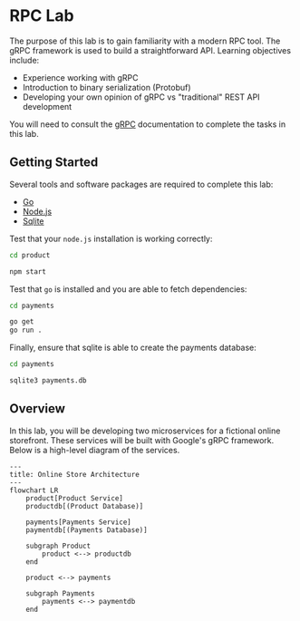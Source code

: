 # RPC Lab

The purpose of this lab is to gain familiarity with a modern RPC tool. The gRPC
framework is used to build a straightforward API. Learning objectives include:

- Experience working with gRPC
- Introduction to binary serialization (Protobuf)
- Developing your own opinion of gRPC vs "traditional" REST API development

You will need to consult the [gRPC](https://grpc.io/docs/) documentation to
complete the tasks in this lab.

## Getting Started

Several tools and software packages are required to complete this lab:

- [Go](https://go.dev/doc/install)
- [Node.js](https://nodejs.org/en/download/package-manager)
- [Sqlite](https://www.sqlite.org/download.html)

Test that your `node.js` installation is working correctly:

```bash
cd product

npm start
```

Test that `go` is installed and you are able to fetch dependencies:

```bash
cd payments

go get
go run .
```

Finally, ensure that sqlite is able to create the payments database:

```bash
cd payments

sqlite3 payments.db
```

## Overview

In this lab, you will be developing two microservices for a fictional online
storefront. These services will be built with Google's gRPC framework. Below is
a high-level diagram of the services.

```mermaid
---
title: Online Store Architecture
---
flowchart LR
    product[Product Service]
    productdb[(Product Database)]

    payments[Payments Service]
    paymentdb[(Payments Database)]

    subgraph Product
        product <--> productdb
    end

    product <--> payments

    subgraph Payments
        payments <--> paymentdb
    end
```
